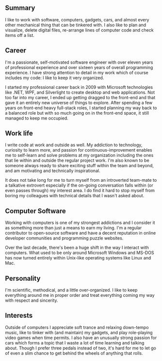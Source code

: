 ## Summary

I like to work with software, computers, gadgets, cars, and almost every other mechanical thing that can be tinkered with. I also like to plan and visualize, delete digital files, re-arrange lines of computer code and check items off a list.

## Career

I'm a passionate, self-motivated software engineer with over eleven years of professional experience and over sixteen years of overall programming experience. I have strong attention to detail in my work which of course includes my code: I like to keep it very organized.

I started my professional career back in 2009 with Microsoft technologies like .NET, WPF, and Silverlight to create desktop and web applications. Not too far into my career, I ended up getting dragged to the front-end and that gave it an entirely new universe of things to explore. After spending a few years on front-end heavy full-stack roles, I started planning my way back to a balanced role but with so much going on in the front-end space, it still managed to keep me occupied.

## Work life

I write code at work and outside as well. My addiction to technology, curiosity to learn more, and passion for continuous-improvement enables me to self-learn and solve problems at my organization including the ones that lie within and outside the regular project work. I'm also known to be someone always ready to share exciting stuff within the team and beyond, and am motivating and technically inspirational.

It does not take long for me to turn myself from an introverted team-mate to a talkative extrovert especially if the on-going conversation falls within (or even passes through) my interest area. I do find it hard to stop myself from boring my colleagues with technical details that I wasn't asked about.

## Computer Software

Working with computers is one of my strongest addictions and I consider it as something more than just a means to earn my living. I'm a regular contributor to open-source software and have a decent reputation in online developer communities and programming puzzle websites.

Over the last decade, there's been a huge shift in the way I interact with computers. What used to be only around Microsoft Windows and MS-DOS has now turned entirely within Unix-like operating systems like Linux and Mac.

## Personality

I'm scientific, methodical, and a little over-organized. I like to keep everything around me in proper order and treat everything coming my way with respect and sincerity.

## Interests

Outside of computers I appreciate soft trance and relaxing down-tempo music, like to tinker with (and maintain) my gadgets, and play role-playing video games when time permits. I also have an unusually strong passion for cars which forms a topic that I waste a lot of time learning and talking about. Though I prefer three pedals instead of two, it's hard for me to let go of even a slim chance to get behind the wheels of anything that rolls.
